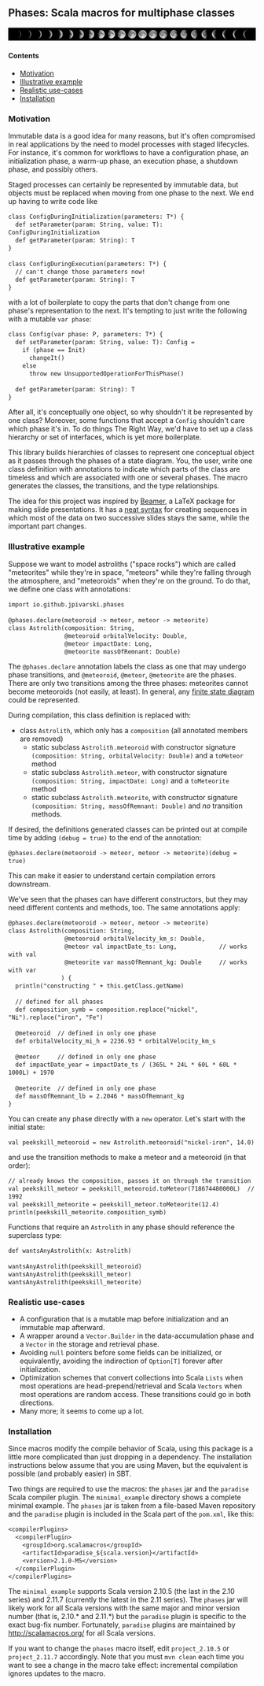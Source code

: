 ## Phases: Scala macros for multiphase classes

![alt tag](https://raw.githubusercontent.com/jpivarski/phases/master/moon_phases.jpg)

#### Contents

   * [Motivation](#motivation)
   * [Illustrative example](#illustrative-example)
   * [Realistic use-cases](#realistic-use-cases)
   * [Installation](#installation)

### Motivation

Immutable data is a good idea for many reasons, but it's often compromised in real applications by the need to model processes with staged lifecycles.  For instance, it's common for workflows to have a configuration phase, an initialization phase, a warm-up phase, an execution phase, a shutdown phase, and possibly others.

Staged processes can certainly be represented by immutable data, but objects must be replaced when moving from one phase to the next.  We end up having to write code like

    class ConfigDuringInitialization(parameters: T*) {
      def setParameter(param: String, value: T): ConfigDuringInitialization
      def getParameter(param: String): T
    }

    class ConfigDuringExecution(parameters: T*) {
      // can't change those parameters now!
      def getParameter(param: String): T
    }

with a lot of boilerplate to copy the parts that don't change from one phase's representation to the next.  It's tempting to just write the following with a mutable `var phase`:

    class Config(var phase: P, parameters: T*) {
      def setParameter(param: String, value: T): Config =
        if (phase == Init)
          changeIt()
        else
          throw new UnsupportedOperationForThisPhase()

      def getParameter(param: String): T
    }

After all, it's conceptually one object, so why shouldn't it be represented by one class?  Moreover, some functions that accept a `Config` shouldn't care which phase it's in.  To do things The Right Way, we'd have to set up a class hierarchy or set of interfaces, which is yet more boilerplate.

This library builds hierarchies of classes to represent one conceptual object as it passes through the phases of a state diagram.  You, the user, write one class definition with annotations to indicate which parts of the class are timeless and which are associated with one or several phases.  The macro generates the classes, the transitions, and the type relationships.

The idea for this project was inspired by [Beamer](https://bitbucket.org/rivanvx/beamer/wiki/Home), a LaTeX package for making slide presentations.  It has a [neat syntax](http://www.texdev.net/2014/01/17/the-beamer-slide-overlay-concept/) for creating sequences in which most of the data on two successive slides stays the same, while the important part changes.

### Illustrative example

Suppose we want to model astroliths ("space rocks") which are called "meteorites" while they're in space, "meteors" while they're falling through the atmosphere, and "meteoroids" when they're on the ground.  To do that, we define one class with annotations:

    import io.github.jpivarski.phases

    @phases.declare(meteoroid -> meteor, meteor -> meteorite)
    class Astrolith(composition: String,
                    @meteoroid orbitalVelocity: Double,
                    @meteor impactDate: Long,
                    @meteorite massOfRemnant: Double)

The `@phases.declare` annotation labels the class as one that may undergo phase transitions, and `@meteoroid`, `@meteor`, `@meteorite` are the phases.  There are only two transitions among the three phases: meteorites cannot become meteoroids (not easily, at least).  In general, any [finite state diagram](https://en.wikipedia.org/wiki/State_diagram) could be represented.

During compilation, this class definition is replaced with:

   * class `Astrolith`, which only has a `composition` (all annotated members are removed)
      * static subclass `Astrolith.meteoroid` with constructor signature `(composition: String, orbitalVelocity: Double)` and a `toMeteor` method
      * static subclass `Astrolith.meteor`, with constructor signature `(composition: String, impactDate: Long)` and a `toMeteorite` method
      * static subclass `Astrolith.meteorite`, with constructor signature `(composition: String, massOfRemnant: Double)` and _no_ transition methods.

If desired, the definitions generated classes can be printed out at compile time by adding `(debug = true)` to the end of the annotation:

    @phases.declare(meteoroid -> meteor, meteor -> meteorite)(debug = true)

This can make it easier to understand certain compilation errors downstream.

We've seen that the phases can have different constructors, but they may need different contents and methods, too.  The same annotations apply:

    @phases.declare(meteoroid -> meteor, meteor -> meteorite)
    class Astrolith(composition: String,
                    @meteoroid orbitalVelocity_km_s: Double,
                    @meteor val impactDate_ts: Long,            // works with val
                    @meteorite var massOfRemnant_kg: Double     // works with var
                   ) {
      println("constructing " + this.getClass.getName)

      // defined for all phases
      def composition_symb = composition.replace("nickel", "Ni").replace("iron", "Fe")

      @meteoroid  // defined in only one phase
      def orbitalVelocity_mi_h = 2236.93 * orbitalVelocity_km_s

      @meteor     // defined in only one phase
      def impactDate_year = impactDate_ts / (365L * 24L * 60L * 60L * 1000L) + 1970

      @meteorite  // defined in only one phase
      def massOfRemnant_lb = 2.2046 * massOfRemnant_kg
    }

You can create any phase directly with a `new` operator.  Let's start with the initial state:

    val peekskill_meteoroid = new Astrolith.meteoroid("nickel-iron", 14.0)

and use the transition methods to make a meteor and a meteoroid (in that order):

    // already knows the composition, passes it on through the transition
    val peekskill_meteor = peekskill_meteoroid.toMeteor(718674480000L)  // 1992
    val peekskill_meteorite = peekskill_meteor.toMeteorite(12.4)
    println(peekskill_meteorite.composition_symb)

Functions that require an `Astrolith` in any phase should reference the superclass type:

    def wantsAnyAstrolith(x: Astrolith)

    wantsAnyAstrolith(peekskill_meteoroid)
    wantsAnyAstrolith(peekskill_meteor)
    wantsAnyAstrolith(peekskill_meteorite)

### Realistic use-cases

   * A configuration that is a mutable map before initialization and an immutable map afterward.
   * A wrapper around a `Vector.Builder` in the data-accumulation phase and a `Vector` in the storage and retrieval phase.
   * Avoiding `null` pointers before some fields can be initialized, or equivalently, avoiding the indirection of `Option[T]` forever after initialization.
   * Optimization schemes that convert collections into Scala `Lists` when most operations are head-prepend/retrieval and Scala `Vectors` when most operations are random access.  These transitions could go in both directions.
   * Many more; it seems to come up a lot.

### Installation

Since macros modify the compile behavior of Scala, using this package is a little more complicated than just dropping in a dependency.  The installation instructions below assume that you are using Maven, but the equivalent is possible (and probably easier) in SBT.

Two things are required to use the macros: the `phases` jar and the `paradise` Scala compiler plugin.  The `minimal_example` directory shows a complete minimal example.  The `phases` jar is taken from a file-based Maven repository and the `paradise` plugin is included in the Scala part of the `pom.xml`, like this:

    <compilerPlugins>
      <compilerPlugin>
        <groupId>org.scalamacros</groupId>
        <artifactId>paradise_${scala.version}</artifactId>
        <version>2.1.0-M5</version>
      </compilerPlugin>
    </compilerPlugins>

The `minimal_example` supports Scala version 2.10.5 (the last in the 2.10 series) and 2.11.7 (currently the latest in the 2.11 series).  The `phases` jar will likely work for all Scala versions with the same major and minor version number (that is, 2.10.* and 2.11.*) but the `paradise` plugin is specific to the exact bug-fix number.  Fortunately, `paradise` plugins are maintained by http://scalamacros.org/ for all Scala versions.

If you want to change the `phases` macro itself, edit `project_2.10.5` or `project_2.11.7` accordingly.  Note that you must `mvn clean` each time you want to see a change in the macro take effect: incremental compilation ignores updates to the macro.
